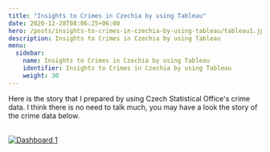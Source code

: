 ```yaml
---
title: "Insights to Crimes in Czechia by using Tableau"
date: 2020-12-28T08:06:25+06:00
hero: /posts/insights-to-crimes-in-czechia-by-using-tableau/tableau1.jpg
description: Insights to Crimes in Czechia by using Tableau
menu:
  sidebar:
    name: Insights to Crimes in Czechia by using Tableau
    identifier: Insights to Crimes in Czechia by using Tableau
    weight: 30
---
```


Here is the story that I prepared by using Czech Statistical Office's crime data.
I think there is no need to talk much, you may have a look the story of the crime data below.
<br/><br/>


<div class='tableauPlaceholder' id='viz1669498781565' style='position: relative'><noscript><a href='#'><img alt='Dashboard 1 ' src='https:&#47;&#47;public.tableau.com&#47;static&#47;images&#47;in&#47;insights-to-crimes-in-czehia&#47;Dashboard1&#47;1_rss.png' style='border: none' /></a></noscript><object class='tableauViz'  style='display:none;'><param name='host_url' value='https%3A%2F%2Fpublic.tableau.com%2F' /> <param name='embed_code_version' value='3' /> <param name='site_root' value='' /><param name='name' value='insights-to-crimes-in-czehia&#47;Dashboard1' /><param name='tabs' value='no' /><param name='toolbar' value='yes' /><param name='static_image' value='https:&#47;&#47;public.tableau.com&#47;static&#47;images&#47;in&#47;insights-to-crimes-in-czehia&#47;Dashboard1&#47;1.png' /> <param name='animate_transition' value='yes' /><param name='display_static_image' value='yes' /><param name='display_spinner' value='yes' /><param name='display_overlay' value='yes' /><param name='display_count' value='yes' /><param name='language' value='en-US' /><param name='filter' value='publish=yes' /></object></div>                <script type='text/javascript'>                    var divElement = document.getElementById('viz1669498781565');                    var vizElement = divElement.getElementsByTagName('object')[0];                    if ( divElement.offsetWidth > 800 ) { vizElement.style.width='100%';vizElement.style.height='4127px';} else if ( divElement.offsetWidth > 500 ) { vizElement.style.minWidth='250px';vizElement.style.maxWidth='1100px';vizElement.style.width='100%';vizElement.style.minHeight='4027px';vizElement.style.maxHeight='4127px';vizElement.style.height=(divElement.offsetWidth*0.75)+'px';} else { vizElement.style.width='100%';vizElement.style.height='3127px';}                     var scriptElement = document.createElement('script');                    scriptElement.src = 'https://public.tableau.com/javascripts/api/viz_v1.js';                    vizElement.parentNode.insertBefore(scriptElement, vizElement);                </script>